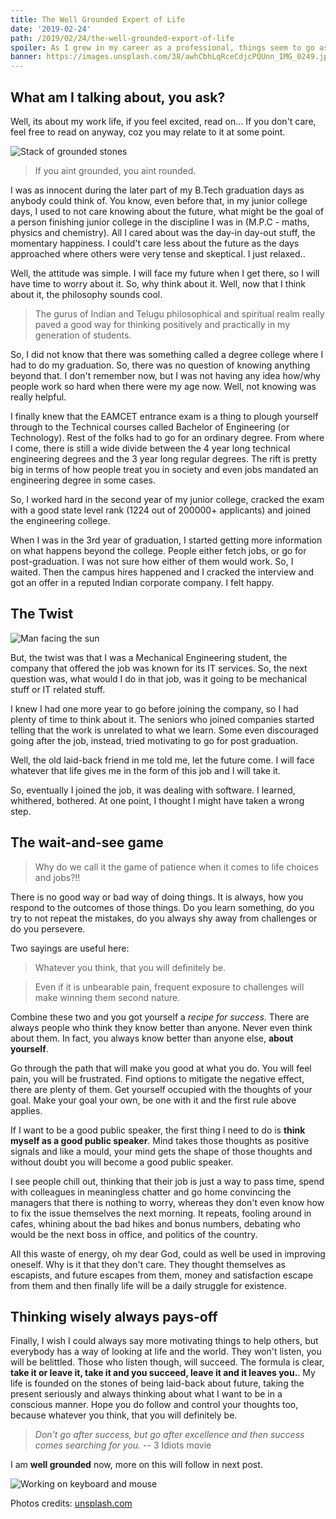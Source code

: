 ```yaml
---
title: The Well Grounded Expert of Life
date: '2019-02-24'
path: /2019/02/24/the-well-grounded-export-of-life
spoiler: As I grew in my career as a professional, things seem to go as planned, or did they?!!🤔
banner: https://images.unsplash.com/38/awhCbhLqRceCdjcPQUnn_IMG_0249.jpg?ixlib=rb-1.2.1&ixid=eyJhcHBfaWQiOjEyMDd9&auto=format&fit=crop&w=967&q=80
---
```


## What am I talking about, you ask?

Well, its about my work life, if you feel excited, read on... If you don't care, feel free to read on anyway, coz you may relate to it at some point.

![Stack of grounded stones](https://images.unsplash.com/photo-1506718468845-7578aa47670b?ixlib=rb-1.2.1&auto=format&fit=crop&w=1500&q=80)

> If you aint grounded, you aint rounded.

I was as innocent during the later part of my B.Tech graduation days as anybody could think of. You know, even before that, in my junior college days, I used to not care knowing about the future, what might be the goal of a person finishing junior college in the discipline I was in (M.P.C - maths, physics and chemistry). All I cared about was the day-in day-out stuff, the momentary happiness. I could't care less about the future as the days approached where others were very tense and skeptical. I just relaxed..

Well, the attitude was simple. I will face my future when I get there, so I will have time to worry about it. So, why think about it. Well, now that I think about it, the philosophy sounds cool.

> The gurus of Indian and Telugu philosophical and spiritual realm really paved a good way for thinking positively and practically in my generation of students.

So, I did not know that there was something called a degree college where I had to do my graduation. So, there was no question of knowing anything beyond that. I don't remember now, but I was not having any idea how/why people work so hard when there were my age now. Well, not knowing was really helpful.

I finally knew that the EAMCET entrance exam is a thing to plough yourself through to the Technical courses called Bachelor of Engineering (or Technology). Rest of the folks had to go for an ordinary degree. From where I come, there is still a wide divide between the 4 year long technical engineering degrees and the 3 year long regular degrees. The rift is pretty big in terms of how people treat you in society and even jobs mandated an engineering degree in some cases.

So, I worked hard in the second year of my junior college, cracked the exam with a good state level rank (1224 out of 200000+ applicants) and joined the engineering college.

When I was in the 3rd year of graduation, I started getting more information on what happens beyond the college. People either fetch jobs, or go for post-graduation. I was not sure how either of them would work. So, I waited. Then the campus hires happened and I cracked the interview and got an offer in a reputed Indian corporate company. I felt happy. 

## The Twist

![Man facing the sun](https://images.unsplash.com/photo-1516796248643-97015ffc715d?ixlib=rb-1.2.1&ixid=eyJhcHBfaWQiOjEyMDd9&auto=format&fit=crop&w=1500&q=80)

But, the twist was that I was a Mechanical Engineering student, the company that offered the job was known for its IT services. So, the next question was, what would I do in that job, was it going to be mechanical stuff or IT related stuff.

I knew I had one more year to go before joining the company, so I had plenty of time to think about it. The seniors who joined companies started telling that the work is unrelated to what we learn. Some even discouraged going after the job, instead, tried motivating to go for post graduation.

Well, the old laid-back friend in me told me, let the future come. I will face whatever that life gives me in the form of this job and I will take it. 

So, eventually I joined the job, it was dealing with software. I learned, whithered, bothered. At one point, I thought I might have taken a wrong step.

## The wait-and-see game

> Why do we call it the game of patience when it comes to life choices and jobs?!!

There is no good way or bad way of doing things. It is always, how you respond to the outcomes of those things. Do you learn something, do you try to not repeat the mistakes, do you always shy away from challenges or do you persevere. 

Two sayings are useful here:

> Whatever you think, that you will definitely be.

> Even if it is unbearable pain, frequent exposure to challenges will make winning them second nature.

Combine these two and you got yourself a _recipe for success_. There are always people who think they know better than anyone. Never even think about them. In fact, you always know better than anyone else, **about yourself**.

Go through the path that will make you good at what you do. You will feel pain, you will be frustrated. Find options to mitigate the negative effect, there are plenty of them. Get yourself occupied with the thoughts of your goal. Make your goal your own, be one with it and the first rule above applies.

If I want to be a good public speaker, the first thing I need to do is **think myself as a good public speaker**. Mind takes those thoughts as positive signals and like a mould, your mind gets the shape of those thoughts and without doubt you will become a good public speaker.

I see people chill out, thinking that their job is just a way to pass time, spend with colleagues in meaningless chatter and go home convincing the managers that there is nothing to worry, whereas they don't even know how to fix the issue themselves the next morning. It repeats, fooling around in cafes, whining about the bad hikes and bonus numbers, debating who would be the next boss in office, and politics of the country. 

All this waste of energy, oh my dear God, could as well be used in improving oneself. Why is it that they don't care. They thought themselves as escapists, and future escapes from them, money and satisfaction escape from them and then finally life will be a daily struggle for existence.

## Thinking wisely always pays-off

Finally, I wish I could always say more motivating things to help others, but everybody has a way of looking at life and the world. They won't listen, you will be belittled. Those who listen though, will succeed. The formula is clear, **take it or leave it, take it and you succeed, leave it and it leaves you.**. My life is founded on the stones of being laid-back about future, taking the present seriously and always thinking about what I want to be in a conscious manner. Hope you do follow and control your thoughts too, because whatever you think, that you will definitely be.

> _Don't go after success, but go after excellence and then success comes searching for you._ -- 3 Idiots movie

I am __well grounded__ now, more on this will follow in next post.

![Working on keyboard and mouse](https://images.unsplash.com/38/awhCbhLqRceCdjcPQUnn_IMG_0249.jpg?ixlib=rb-1.2.1&ixid=eyJhcHBfaWQiOjEyMDd9&auto=format&fit=crop&w=967&q=80)

Photos credits: <a target="_blank" href="https://unsplash.com">unsplash.com</a>